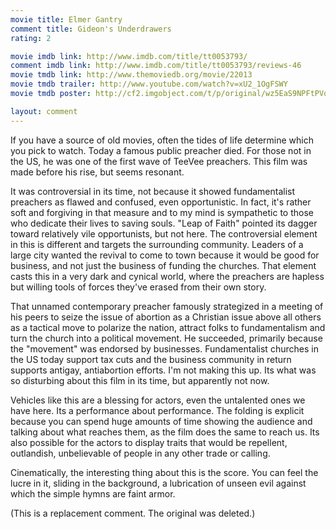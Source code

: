 ```yaml
---
movie title: Elmer Gantry
comment title: Gideon's Underdrawers
rating: 2

movie imdb link: http://www.imdb.com/title/tt0053793/
comment imdb link: http://www.imdb.com/title/tt0053793/reviews-46
movie tmdb link: http://www.themoviedb.org/movie/22013
movie tmdb trailer: http://www.youtube.com/watch?v=xU2_1OgFSWY
movie tmdb poster: http://cf2.imgobject.com/t/p/original/wz5EaS9NPFtPVo74NWpCcxPFj8h.jpg

layout: comment
---
```


If you have a source of old movies, often the tides of life determine which you pick to watch. Today a famous public preacher died. For those not in the US, he was one of the first wave of TeeVee preachers. This film was made before his rise, but seems resonant. 

It was controversial in its time, not because it showed fundamentalist preachers as flawed and confused, even opportunistic. In fact, it's rather soft and forgiving in that measure and to my mind is sympathetic to those who dedicate their lives to saving souls. "Leap of Faith" pointed its dagger toward relatively vile opportunists, but not here. The controversial element in this is different and targets the surrounding community. Leaders of a large city wanted the revival to come to town because it would be good for business, and not just the business of funding the churches. That element casts this in a very dark and cynical world, where the preachers are hapless but willing tools of forces they've erased from their own story.

That unnamed contemporary preacher famously strategized in a meeting of his peers to seize the issue of abortion as a Christian issue above all others as a tactical move to polarize the nation, attract folks to fundamentalism and turn the church into a political movement. He succeeded, primarily because the "movement" was endorsed by businesses. Fundamentalist churches in the US today support tax cuts and the business community in return supports antigay, antiabortion efforts. I'm not making this up. Its what was so disturbing about this film in its time, but apparently not now.

Vehicles like this are a blessing for actors, even the untalented ones we have here. Its a performance about performance. The folding is explicit because you can spend huge amounts of time showing the audience and talking about what reaches them, as the film does the same to reach us. Its also possible for the actors to display traits that would be repellent, outlandish, unbelievable of people in any other trade or calling.

Cinematically, the interesting thing about this is the score. You can feel the lucre in it, sliding in the background, a lubrication of unseen evil against which the simple hymns are faint armor.

(This is a replacement comment. The original was deleted.)